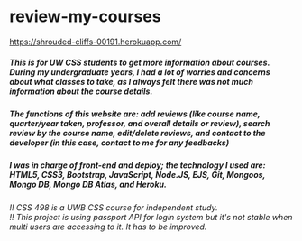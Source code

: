 # review-my-courses

https://shrouded-cliffs-00191.herokuapp.com/
##### This is for UW CSS students to get more information about courses. During my undergraduate years, I had a lot of worries and concerns about what classes to take, as I always felt there was not much information about the course details.
##### The functions of this website are: add reviews (like course name, quarter/year taken, professor, and overall details or review), search review by the course name, edit/delete reviews, and contact to the developer (in this case, contact to me for any feedbacks)
##### I was in charge of front-end and deploy; the technology I used are: HTML5, CSS3, Bootstrap, JavaScript, Node.JS, EJS, Git, Mongoos, Mongo DB, Mongo DB Atlas, and Heroku.
###### !! CSS 498 is a UWB CSS course for independent study.<br/>!! This project is using passport API for login system but it's not stable when multi users are accessing to it. It has to be improved.
